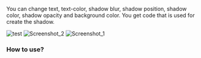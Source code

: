 You can change text, text-color, shadow blur, shadow position, shadow color, shadow opacity and background color.
You get code that is used for create the shadow.

![test](https://user-images.githubusercontent.com/56945282/90831435-9922ed00-e33b-11ea-9716-c13d82046c67.gif)
![Screenshot_2](https://user-images.githubusercontent.com/56945282/90831437-9a541a00-e33b-11ea-839c-705775e1abe2.png)
![Screenshot_1](https://user-images.githubusercontent.com/56945282/90831441-9b854700-e33b-11ea-9911-1454258796c2.png)


### How to use?

